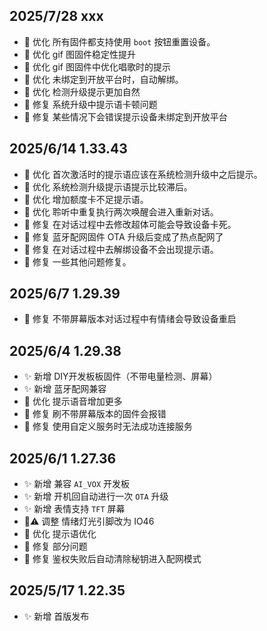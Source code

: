 


## 2025/7/28 xxx

- 💄 优化 所有固件都支持使用 `boot` 按钮重置设备。
- 💄 优化 gif 图固件稳定性提升
- 💄 优化 gif 图固件中优化唱歌时的提示
- 💄 优化 未绑定到开放平台时，自动解绑。
- 💄 优化 检测升级提示更加自然
- 🐞 修复 系统升级中提示语卡顿问题 
- 🐞 修复 某些情况下会错误提示设备未绑定到开放平台


## 2025/6/14 1.33.43

- 💄 优化 首次激活时的提示语应该在系统检测升级中之后提示。
- 💄 优化 系统检测升级提示语提示比较滞后。
- 💄 优化 增加额度卡不足提示语。
- 💄 优化 聆听中重复执行两次唤醒会进入重新对话。 
- 🐞 修复 在对话过程中去修改超体可能会导致设备卡死。
- 🐞 修复 蓝牙配网固件 OTA 升级后变成了热点配网了
- 🐞 修复 在对话过程中去解绑设备不会出现提示语。
- 🐞 修复 一些其他问题修复。

## 2025/6/7 1.29.39

- 🐞 修复 不带屏幕版本对话过程中有情绪会导致设备重启

## 2025/6/4 1.29.38

- ✨ 新增 DIY开发板板固件（不带电量检测、屏幕）
- ✨ 新增 蓝牙配网兼容
- 💄 优化 提示语音增加更多 
- 🐞 修复 刷不带屏幕版本的固件会报错
- 🐞 修复 使用自定义服务时无法成功连接服务



## 2025/6/1 1.27.36

- ✨ 新增 兼容 `AI_VOX` 开发板
- ✨ 新增 开机回自动进行一次 `OTA` 升级  
- ✨ 新增 表情支持 `TFT` 屏幕 
- 🤔⚠️ 调整 情绪灯光引脚改为 IO46 
- 💄 优化 提示语优化 
- 🐞 修复 部分问题
- 🐞 修复 鉴权失败后自动清除秘钥进入配网模式



## 2025/5/17 1.22.35


- ✨ 新增 首版发布